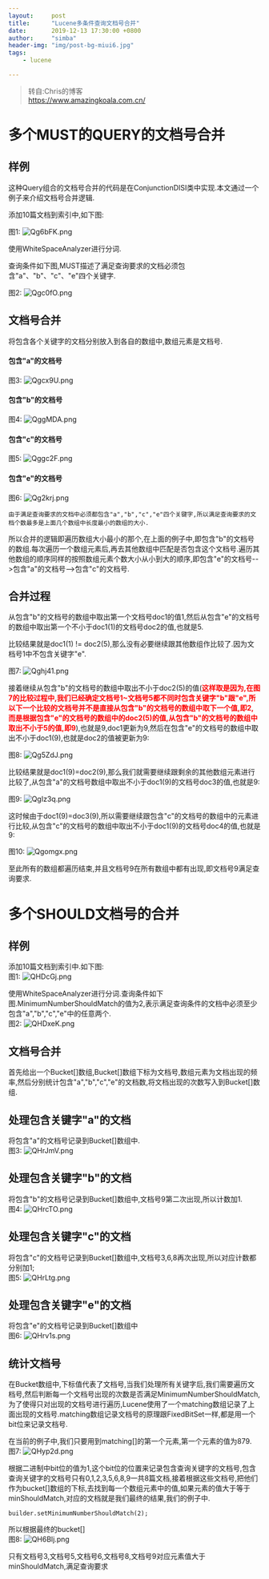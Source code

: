 ```yaml
---
layout:     post
title:      "Lucene多条件查询文档号合并"
date:       2019-12-13 17:30:00 +0800
author:     "simba"
header-img: "img/post-bg-miui6.jpg"
tags:
    - lucene

---
```


> 转自:Chris的博客<br>
  https://www.amazingkoala.com.cn/


#	多个MUST的QUERY的文档号合并

##	样例

这种Query组合的文档号合并的代码是在ConjunctionDISI类中实现.本文通过一个例子来介绍文档号合并逻辑.

添加10篇文档到索引中,如下图:

图1:
![Qg6bFK.png](https://s2.ax1x.com/2019/12/13/Qg6bFK.png)

使用WhiteSpaceAnalyzer进行分词.

查询条件如下图,MUST描述了满足查询要求的文档必须包含"a"、"b"、"c"、"e"四个关键字.

图2:
![Qgc0fO.png](https://s2.ax1x.com/2019/12/13/Qgc0fO.png)


##	文档号合并

将包含各个关键字的文档分别放入到各自的数组中,数组元素是文档号.

####	包含"a"的文档号
图3:
![Qgcx9U.png](https://s2.ax1x.com/2019/12/13/Qgcx9U.png)


####	包含"b"的文档号
图4:
![QggMDA.png](https://s2.ax1x.com/2019/12/13/QggMDA.png)


####	包含"c"的文档号
图5:
![Qggc2F.png](https://s2.ax1x.com/2019/12/13/Qggc2F.png)


####	包含"e"的文档号
图6:
![Qg2krj.png](https://s2.ax1x.com/2019/12/13/Qg2krj.png)


`由于满足查询要求的文档中必须都包含"a","b","c","e"四个关键字,所以满足查询要求的文档个数最多是上面几个数组中长度最小的数组的大小.`

所以合并的逻辑即遍历数组大小最小的那个,在上面的例子中,即包含"b"的文档号的数组.每次遍历一个数组元素后,再去其他数组中匹配是否包含这个文档号.遍历其他数组的顺序同样的按照数组元素个数大小从小到大的顺序,即包含"e"的文档号-->包含"a"的文档号-->包含"c"的文档号.


##	合并过程

从包含"b"的文档号的数组中取出第一个文档号doc1的值1,然后从包含"e"的文档号的数组中取出第一个不小于doc1(1)的文档号doc2的值,也就是5.

比较结果就是doc1(1) != doc2(5),那么没有必要继续跟其他数组作比较了.因为文档号1中不包含关键字"e".

图7:
![Qghj41.png](https://s2.ax1x.com/2019/12/13/Qghj41.png)

接着继续从包含"b"的文档号的数组中取出不小于doc2(5)的值(**<font color="red">这样取是因为,在图7的比较过程中,我们已经确定文档号1~文档号5都不同时包含关键字"b"跟"e",所以下一个比较的文档号并不是直接从包含"b"的文档号的数组中取下一个值,即2,而是根据包含"e"的文档号的数组中的doc2(5)的值,从包含"b"的文档号的数组中取出不小于5的值,即9</font>**),也就是9,doc1更新为9,然后在包含"e"的文档号的数组中取出不小于doc1(9),也就是doc2的值被更新为9:

图8:
![Qg5ZdJ.png](https://s2.ax1x.com/2019/12/13/Qg5ZdJ.png)

比较结果就是doc1(9)=doc2(9),那么我们就需要继续跟剩余的其他数组元素进行比较了,从包含"a"的文档号数组中取出不小于doc1(9)的文档号doc3的值,也就是9:

图9:
![QgIz3q.png](https://s2.ax1x.com/2019/12/13/QgIz3q.png)

这时候由于doc1(9)=doc3(9),所以需要继续跟包含"c"的文档号的数组中的元素进行比较,从包含"c"的文档号的数组中取出不小于doc1(9)的文档号doc4的值,也就是9:

图10:
![Qgomgx.png](https://s2.ax1x.com/2019/12/13/Qgomgx.png)

至此所有的数组都遍历结束,并且文档号9在所有数组中都有出现,即文档号9满足查询要求.




#	多个SHOULD文档号的合并

##	样例

添加10篇文档到索引中.如下图:  
图1:
![QHDcGj.png](https://s2.ax1x.com/2019/12/18/QHDcGj.png)

使用WhiteSpaceAnalyzer进行分词.查询条件如下图.MinimumNumberShouldMatch的值为2,表示满足查询条件的文档中必须至少包含"a","b","c","e"中的任意两个.  
图2:
![QHDxeK.png](https://s2.ax1x.com/2019/12/18/QHDxeK.png)

##	文档号合并

首先给出一个Bucket[]数组,Bucket[]数组下标为文档号,数组元素为文档出现的频率,然后分别统计包含"a","b","c","e"的文档数,将文档出现的次数写入到Bucket[]数组.

##	处理包含关键字"a"的文档

将包含"a"的文档号记录到Bucket[]数组中.  
图3:
![QHrJmV.png](https://s2.ax1x.com/2019/12/18/QHrJmV.png)

##	处理包含关键字"b"的文档

将包含"b"的文档号记录到Bucket[]数组中,文档号9第二次出现,所以计数加1.  
图4:
![QHrcTO.png](https://s2.ax1x.com/2019/12/18/QHrcTO.png)

##	处理包含关键字"c"的文档

将包含"c"的文档号记录到Bucket[]数组中,文档号3,6,8再次出现,所以对应计数都分别加1;  
图5:
![QHrLtg.png](https://s2.ax1x.com/2019/12/18/QHrLtg.png)

##	处理包含关键字"e"的文档

将包含"e"的文档号记录到Bucket[]数组中  
图6:
![QHrv1s.png](https://s2.ax1x.com/2019/12/18/QHrv1s.png)

##	统计文档号

在Bucket数组中,下标值代表了文档号,当我们处理所有关键字后,我们需要遍历文档号,然后判断每一个文档号出现的次数是否满足MinimumNumberShouldMatch,为了使得只对出现的文档号进行遍历,Lucene使用了一个matching数组记录了上面出现的文档号.matching数组记录文档号的原理跟FixedBitSet一样,都是用一个bit位来记录文档号.

在当前的例子中,我们只要用到matching[]的第一个元素,第一个元素的值为879.  
图7:
![QHyp2d.png](https://s2.ax1x.com/2019/12/18/QHyp2d.png)

根据二进制中bit位的值为1,这个bit位的位置来记录包含查询关键字的文档号,包含查询关键字的文档号只有0,1,2,3,5,6,8,9一共8篇文档,接着根据这些文档号,把他们作为bucket[]数组的下标,去找到每一个数组元素中的值,如果元素的值大于等于minShouldMatch,对应的文档就是我们最终的结果,我们的例子中.  
```
builder.setMinimumNumberShouldMatch(2);
```

所以根据最终的bucket[]  
图8:
![QH6Blj.png](https://s2.ax1x.com/2019/12/18/QH6Blj.png)

只有文档号3,文档号5,文档号6,文档号8,文档号9对应元素值大于minShouldMatch,满足查询要求